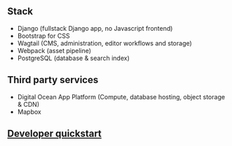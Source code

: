 ## Stack

- Django (fullstack Django app, no Javascript frontend)
- Bootstrap for CSS
- Wagtail (CMS, administration, editor workflows and storage)
- Webpack (asset pipeline)
- PostgreSQL (database & search index)

## Third party services

- Digital Ocean App Platform (Compute, database hosting, object storage & CDN)
- Mapbox

## [Developer quickstart](https://github.com/planetarypraxis/smartforests#readme)
